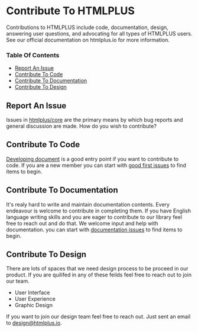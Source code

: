 # Contribute To HTMLPLUS

Contributions to HTMLPLUS include code, documentation, design, answering user questions, and advocating for all types of HTMLPLUS users. See our official documentation on htmlplus.io for more information.

### Table Of Contents

- [Report An Issue](#report-an-issue)
- [Contribute To Code](#contribute-to-code)
- [Contribute To Documentation](#contribute-to-documentation)
- [Contribute To Design](#contribute-to-design)

## Report An Issue

Issues in [htmlplus/core](https://github.com/htmlplus/core/issues) are the primary means by which bug reports and general discussion are made.
How do you wish to contribute?

## Contribute To Code

[Developing document](./docs/developing.md) is a good entry point if you want to contribute to code. If you are a new member you can start with [good first issues](https://github.com/htmlplus/core/labels/good%20first%20issue) to find items to begin.

## Contribute To Documentation

It's realy hard to write and maintain documentation contents. Every endeavour is welcome to contribute in completing them. If you have English language writing skills and you are eager to contribute to our library feel free to reach out and do that.
We welcome input and help with documentation. you can start with [documentation issues](https://github.com/htmlplus/core/labels/documentation) to find items to begin.

## Contribute To Design

There are lots of spaces that we need design process to be proceed in our product. If you are quilifed in any of these feilds feel free to reach out to join our team.

- User Interface
- User Experience
- Graphic Design

If you want to join our design team feel free to reach out. Just sent an email to design@htmlplus.io.
